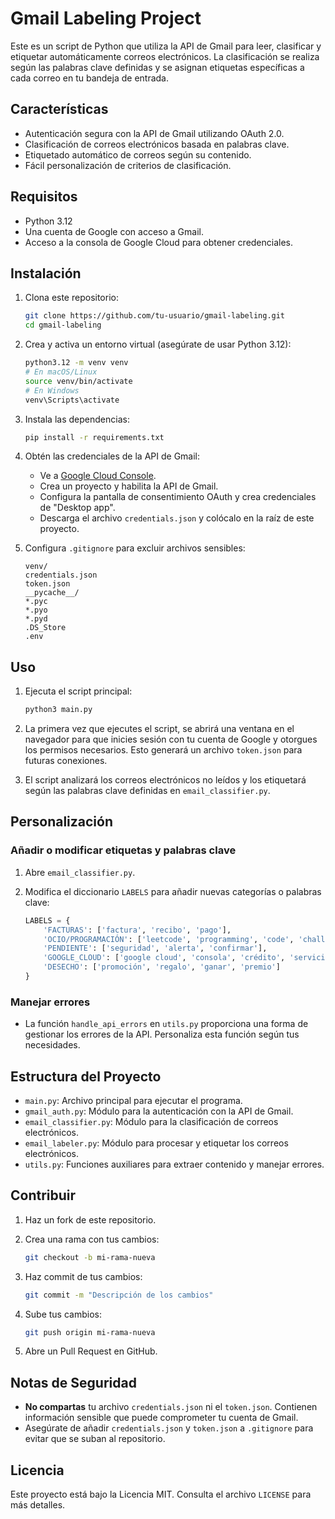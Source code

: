 # Gmail Labeling Project

Este es un script de Python que utiliza la API de Gmail para leer, clasificar y etiquetar automáticamente correos electrónicos. La clasificación se realiza según las palabras clave definidas y se asignan etiquetas específicas a cada correo en tu bandeja de entrada.

## Características

- Autenticación segura con la API de Gmail utilizando OAuth 2.0.
- Clasificación de correos electrónicos basada en palabras clave.
- Etiquetado automático de correos según su contenido.
- Fácil personalización de criterios de clasificación.

## Requisitos

- Python 3.12
- Una cuenta de Google con acceso a Gmail.
- Acceso a la consola de Google Cloud para obtener credenciales.

## Instalación

1. Clona este repositorio:

   ```bash
   git clone https://github.com/tu-usuario/gmail-labeling.git
   cd gmail-labeling
   ```

2. Crea y activa un entorno virtual (asegúrate de usar Python 3.12):

   ```bash
   python3.12 -m venv venv
   # En macOS/Linux
   source venv/bin/activate
   # En Windows
   venv\Scripts\activate
   ```

3. Instala las dependencias:

   ```bash
   pip install -r requirements.txt
   ```

4. Obtén las credenciales de la API de Gmail:

   - Ve a [Google Cloud Console](https://console.developers.google.com/).
   - Crea un proyecto y habilita la API de Gmail.
   - Configura la pantalla de consentimiento OAuth y crea credenciales de "Desktop app".
   - Descarga el archivo `credentials.json` y colócalo en la raíz de este proyecto.

5. Configura `.gitignore` para excluir archivos sensibles:

   ```text
   venv/
   credentials.json
   token.json
   __pycache__/
   *.pyc
   *.pyo
   *.pyd
   .DS_Store
   .env
   ```

## Uso

1. Ejecuta el script principal:

   ```bash
   python3 main.py
   ```

2. La primera vez que ejecutes el script, se abrirá una ventana en el navegador para que inicies sesión con tu cuenta de Google y otorgues los permisos necesarios. Esto generará un archivo `token.json` para futuras conexiones.

3. El script analizará los correos electrónicos no leídos y los etiquetará según las palabras clave definidas en `email_classifier.py`.

## Personalización

### Añadir o modificar etiquetas y palabras clave

1. Abre `email_classifier.py`.
2. Modifica el diccionario `LABELS` para añadir nuevas categorías o palabras clave:

   ```python
   LABELS = {
       'FACTURAS': ['factura', 'recibo', 'pago'],
       'OCIO/PROGRAMACIÓN': ['leetcode', 'programming', 'code', 'challenge'],
       'PENDIENTE': ['seguridad', 'alerta', 'confirmar'],
       'GOOGLE_CLOUD': ['google cloud', 'consola', 'crédito', 'servicio'],
       'DESECHO': ['promoción', 'regalo', 'ganar', 'premio']
   }
   ```

### Manejar errores

- La función `handle_api_errors` en `utils.py` proporciona una forma de gestionar los errores de la API. Personaliza esta función según tus necesidades.

## Estructura del Proyecto

- `main.py`: Archivo principal para ejecutar el programa.
- `gmail_auth.py`: Módulo para la autenticación con la API de Gmail.
- `email_classifier.py`: Módulo para la clasificación de correos electrónicos.
- `email_labeler.py`: Módulo para procesar y etiquetar los correos electrónicos.
- `utils.py`: Funciones auxiliares para extraer contenido y manejar errores.

## Contribuir

1. Haz un fork de este repositorio.
2. Crea una rama con tus cambios:

   ```bash
   git checkout -b mi-rama-nueva
   ```

3. Haz commit de tus cambios:

   ```bash
   git commit -m "Descripción de los cambios"
   ```

4. Sube tus cambios:

   ```bash
   git push origin mi-rama-nueva
   ```

5. Abre un Pull Request en GitHub.

## Notas de Seguridad

- **No compartas** tu archivo `credentials.json` ni el `token.json`. Contienen información sensible que puede comprometer tu cuenta de Gmail.
- Asegúrate de añadir `credentials.json` y `token.json` a `.gitignore` para evitar que se suban al repositorio.

## Licencia

Este proyecto está bajo la Licencia MIT. Consulta el archivo `LICENSE` para más detalles.

